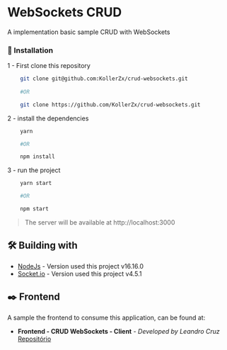 # WebSockets CRUD

A implementation basic sample CRUD with WebSockets

### 🔧 Installation

1 - First clone this repository
```sh
    git clone git@github.com:KollerZx/crud-websockets.git
    
    #OR

    git clone https://github.com/KollerZx/crud-websockets.git
```
2 - install the dependencies
```sh
    yarn 

    #OR

    npm install
```

3 - run the project

```sh
    yarn start

    #OR

    npm start
```

> The server will be available at http://localhost:3000

## 🛠️ Building with

* [NodeJs]('https://nodejs.org/en/) - Version used this project v16.16.0
* [Socket.io]('https://socket.io/') - Version used this project v4.5.1

## ✒️ Frontend

A sample the frontend to consume this application, can be found at:

* **Frontend - CRUD WebSockets - Client** - *Developed by Leandro Cruz* [Repositório](https://github.com/LeandroGCruzP/crud-websockets-client)
